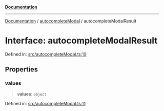 [**Documentation**](../../README.md)

***

[Documentation](../../README.md) / [autocompleteModal](../README.md) / autocompleteModalResult

# Interface: autocompleteModalResult

Defined in: [src/autocompleteModal.ts:10](https://github.com/Christian-Me/folder-to-tags-plugin/blob/1b47fd7d007d2f33409aeb5e2ff62bca31adb1cf/src/autocompleteModal.ts#L10)

## Properties

### values

> **values**: `object`

Defined in: [src/autocompleteModal.ts:11](https://github.com/Christian-Me/folder-to-tags-plugin/blob/1b47fd7d007d2f33409aeb5e2ff62bca31adb1cf/src/autocompleteModal.ts#L11)
